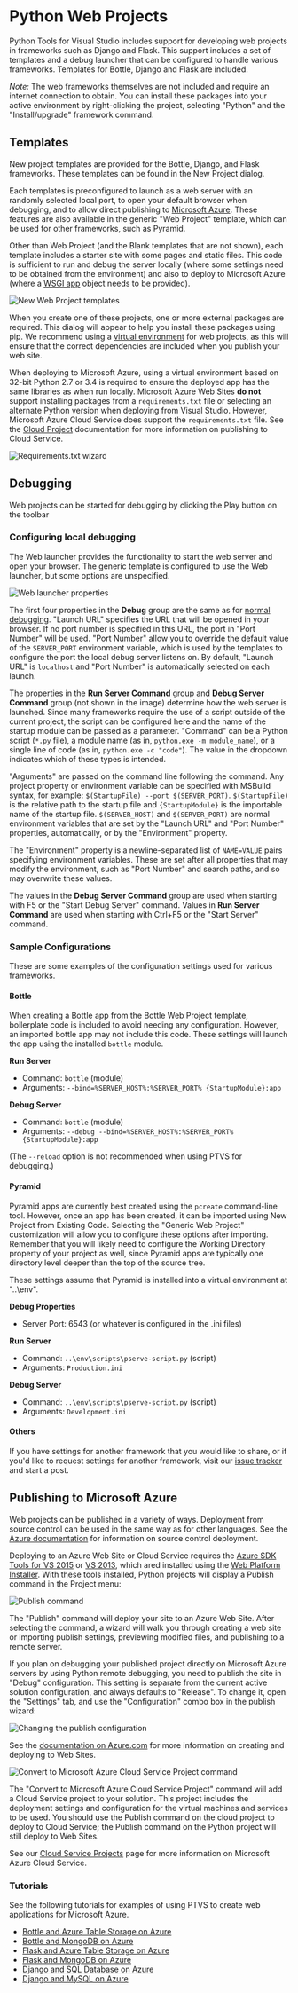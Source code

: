 Python Web Projects
===================

Python Tools for Visual Studio includes support for developing web projects in frameworks such as Django and Flask.
This support includes a set of templates and a debug launcher that can be configured to handle various frameworks.
Templates for Bottle, Django and Flask are included.

*Note:* The web frameworks themselves are not included and require an internet connection to obtain.
You can install these packages into your active environment by right-clicking the project, selecting "Python" and the "Install/upgrade" framework command.

Templates
---------

New project templates are provided for the Bottle, Django, and Flask frameworks.
These templates can be found in the New Project dialog.

Each templates is preconfigured to launch as a web server with an randomly selected local port, to open your default browser when debugging, and to allow direct publishing to [Microsoft Azure](http://www.azure.com).
These features are also available in the generic "Web Project" template, which can be used for other frameworks, such as Pyramid.

Other than Web Project (and the Blank templates that are not shown), each template includes a starter site with some pages and static files.
This code is sufficient to run and debug the server locally (where some settings need to be obtained from the environment) and also to deploy to Microsoft Azure (where a [WSGI app](http://www.python.org/dev/peps/pep-3333/) object needs to be provided).

![New Web Project templates](Images/NewProjectWeb.png)


When you create one of these projects, one or more external packages are required.
This dialog will appear to help you install these packages using pip.
We recommend using a [virtual environment](Python-Environments#virtual-environments) for web projects, as this will ensure that the correct dependencies are included when you publish your web site.

When deploying to Microsoft Azure, using a virtual environment based on 32-bit Python 2.7 or 3.4 is required to ensure the deployed app has the same libraries as when run locally.
Microsoft Azure Web Sites **do not** support installing packages from a `requirements.txt` file or selecting an alternate Python version when deploying from Visual Studio.
However, Microsoft Azure Cloud Service does support the `requirements.txt` file.
See the [Cloud Project](Cloud-Project) documentation for more information on publishing to Cloud Service.

![Requirements.txt wizard](Images/RequirementsTxtWizard.png)


Debugging
---------

Web projects can be started for debugging by clicking the Play button on the toolbar

### Configuring local debugging

The Web launcher provides the functionality to start the web server and open your browser.
The generic template is configured to use the Web launcher, but some options are unspecified.

![Web launcher properties](Images/WebLauncherProperties.png)

The first four properties in the **Debug** group are the same as for [normal debugging](Debugging).
"Launch URL" specifies the URL that will be opened in your browser.
If no port number is specified in this URL, the port in "Port Number" will be used.
"Port Number" allow you to override the default value of the `SERVER_PORT` environment variable, which is used by the templates to configure the port the local debug server listens on.
By default, "Launch URL" is `localhost` and "Port Number" is automatically selected on each launch.

The properties in the **Run Server Command** group and **Debug Server Command** group (not shown in the image) determine how the web server is launched.
Since many frameworks require the use of a script outside of the current project, the script can be configured here and the name of the startup module can be passed as a parameter.
"Command" can be a Python script (`*.py` file), a module name (as in, `python.exe -m module_name`), or a single line of code (as in, `python.exe -c "code"`).
The value in the dropdown indicates which of these types is intended.

"Arguments" are passed on the command line following the command.
Any project property or environment variable can be specified with MSBuild syntax, for example: `$(StartupFile) --port $(SERVER_PORT)`.
`$(StartupFile)` is the relative path to the startup file and `{StartupModule}` is the importable name of the startup file.
`$(SERVER_HOST)` and `$(SERVER_PORT)` are normal environment variables that are set by the "Launch URL" and "Port Number" properties, automatically, or by the "Environment" property.

The "Environment" property is a newline-separated list of `NAME=VALUE` pairs specifying environment variables.
These are set after all properties that may modify the environment, such as "Port Number" and search paths, and so may overwrite these values.

The values in the **Debug Server Command** group are used when starting with F5 or the "Start Debug Server" command.
Values in **Run Server Command** are used when starting with Ctrl+F5 or the "Start Server" command.

### Sample Configurations

These are some examples of the configuration settings used for various frameworks.

#### Bottle

When creating a Bottle app from the Bottle Web Project template, boilerplate code is included to avoid needing any configuration.
However, an imported bottle app may not include this code.
These settings will launch the app using the installed `bottle` module.

**Run Server**

* Command: `bottle` (module)
* Arguments: `--bind=%SERVER_HOST%:%SERVER_PORT% {StartupModule}:app`

**Debug Server**

* Command: `bottle` (module)
* Arguments: `--debug --bind=%SERVER_HOST%:%SERVER_PORT% {StartupModule}:app`

(The `--reload` option is not recommended when using PTVS for debugging.)

#### Pyramid

Pyramid apps are currently best created using the `pcreate` command-line tool.
However, once an app has been created, it can be imported using New Project from Existing Code.
Selecting the "Generic Web Project" customization will allow you to configure these options after importing.
Remember that you will likely need to configure the Working Directory property of your project as well, since Pyramid apps are typically one directory level deeper than the top of the source tree.

These settings assume that Pyramid is installed into a virtual environment at "..\env".

**Debug Properties**

* Server Port: 6543 (or whatever is configured in the .ini files)

**Run Server**

* Command: `..\env\scripts\pserve-script.py` (script)
* Arguments: `Production.ini`

**Debug Server**

* Command: `..\env\scripts\pserve-script.py` (script)
* Arguments: `Development.ini`

#### Others

If you have settings for another framework that you would like to share, or if you'd like to request settings for another framework, visit our [issue tracker](https://github.com/Microsoft/PTVS/issues) and start a post.

Publishing to Microsoft Azure
-----------------------------

Web projects can be published in a variety of ways.
Deployment from source control can be used in the same way as for other languages.
See the [Azure documentation](http://azure.microsoft.com/en-us/documentation/articles/web-sites-publish-source-control/) for information on source control deployment.

Deploying to an Azure Web Site or Cloud Service requires the [Azure SDK Tools for VS 2015](http://go.microsoft.com/fwlink/?linkid=518003) or [VS 2013](http://go.microsoft.com/fwlink/p/?linkid=323510), which ared installed using the [Web Platform Installer](http://www.microsoft.com/web/downloads/platform.aspx).
With these tools installed, Python projects will display a Publish command in the Project menu:

![Publish command](Images/WebPublishMenu.png)

The "Publish" command will deploy your site to an Azure Web Site.
After selecting the command, a wizard will walk you through creating a web site or importing publish settings, previewing modified files, and publishing to a remote server.

If you plan on debugging your published project directly on Microsoft Azure servers by using Python remote debugging, you need to publish the site in "Debug" configuration.
This setting is separate from the current active solution configuration, and always defaults to "Release". To change it, open the "Settings" tab, and use the "Configuration" combo box in the publish wizard:

![Changing the publish configuration](Images/WebPublishConfig.png)

See the [documentation on Azure.com](http://azure.microsoft.com/en-us/documentation/services/web-sites/#python) for more information on creating and deploying to Web Sites.

![Convert to Microsoft Azure Cloud Service Project command](Images/WebConvertMenu.png)

The "Convert to Microsoft Azure Cloud Service Project" command will add a Cloud Service project to your solution.
This project includes the deployment settings and configuration for the virtual machines and services to be used.
You should use the Publish command on the cloud project to deploy to Cloud Service; the Publish command on the Python project will still deploy to Web Sites.

See our [Cloud Service Projects](Cloud-Project) page for more information on Microsoft Azure Cloud Service.

### Tutorials

See the following tutorials for examples of using PTVS to create web applications for Microsoft Azure.

 * [Bottle and Azure Table Storage on Azure](Bottle-and-Azure-Table-Storage-on-Azure)
 * [Bottle and MongoDB on Azure](Bottle-and-MongoDB-on-Azure)
 * [Flask and Azure Table Storage on Azure](Flask-and-Azure-Table-Storage-on-Azure)
 * [Flask and MongoDB on Azure](Flask-and-MongoDB-on-Azure)
 * [Django and SQL Database on Azure](Django-and-SQL-Database-on-Azure)
 * [Django and MySQL on Azure](Django-and-MySQL-on-Azure)
